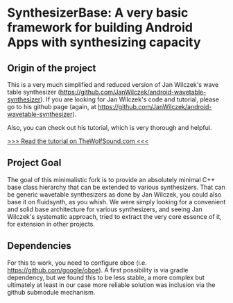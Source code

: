 # SynthesizerBase: A very basic framework for building Android Apps with synthesizing capacity

## Origin of the project

This is a very much simplified and reduced version of Jan Wilczek's wave table synthesizer (https://github.com/JanWilczek/android-wavetable-synthesizer). If you are looking for
Jan Wilczek's code and tutorial, please go to his github page (again, at https://github.com/JanWilczek/android-wavetable-synthesizer).

Also, you can check out his tutorial, which is very thorough and helpful.

[>>> Read the tutorial on TheWolfSound.com <<<](https://thewolfsound.com/android-synthesizer-1-app-architecture/)

## Project Goal

The goal of this minimalistic fork is to provide an absolutely minimal C++ base class hierarchy that can be extended to various synthesizers. 
That can be generic wavetable synthesizers as done by Jan Wilczek, you could also base it on fluidsynth, as you whish. We were simply looking for a convenient and solid
base architecture for various synthesizers, and seeing Jan Wilczek's systematic approach, tried to extract the very core essence of it, for extension in other projects.

## Dependencies

For this to work, you need to configure oboe (i.e. https://github.com/google/oboe). A first possibility is via gradle dependency, but we found this to be less stable, a more complex but ultimately at least in 
our case more reliable solution was inclusion via the github submodule mechanism.

